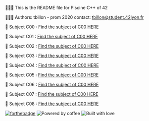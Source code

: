 👨🏻‍💻 This is the README file for Piscine C++ of 42

👨🏼‍🎓 Authors: tbillon - prom 2020 contact: tbillon@student.42lyon.fr

📒 Subject C00 : [Find the subject of C00 HERE](https://cdn.intra.42.fr/pdf/pdf/35184/fr.subject.pdf)

📒 Subject C01 : [Find the subject of C00 HERE](https://cdn.intra.42.fr/pdf/pdf/35178/en.subject.pdf)

📒 Subject C02 : [Find the subject of C00 HERE](https://cdn.intra.42.fr/pdf/pdf/35173/fr.subject.pdf)

📒 Subject C03 : [Find the subject of C00 HERE](https://cdn.intra.42.fr/pdf/pdf/35169/en.subject.pdf)

📒 Subject C04 : [Find the subject of C00 HERE](https://cdn.intra.42.fr/pdf/pdf/35182/en.subject.pdf)

📒 Subject C05 : [Find the subject of C00 HERE](https://cdn.intra.42.fr/pdf/pdf/35168/fr.subject.pdf)

📒 Subject C06 : [Find the subject of C00 HERE](https://cdn.intra.42.fr/pdf/pdf/35188/fr.subject.pdf)

📒 Subject C07 : [Find the subject of C00 HERE](https://cdn.intra.42.fr/pdf/pdf/35170/en.subject.pdf)

📒 Subject C08 : [Find the subject of C00 HERE](https://cdn.intra.42.fr/pdf/pdf/35186/en.subject.pdf)

[![forthebadge](https://forthebadge.com/images/badges/made-with-c-plus-plus.svg)](https://forthebadge.com) ![Powered by coffee](https://forthebadge.com/images/badges/powered-by-coffee.svg) ![Built with love](https://forthebadge.com/images/badges/built-with-love.svg)

